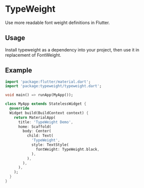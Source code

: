 # TypeWeight

Use more readable font weight definitions in Flutter.

## Usage

Install typeweight as a dependency into your project, then use it in replacement of FontWeight.

## Example

```dart
import 'package:flutter/material.dart';
import 'package:typeweight/typeweight.dart';

void main() => runApp(MyApp());

class MyApp extends StatelessWidget {
  @override
  Widget build(BuildContext context) {
    return MaterialApp(
      title: 'TypeWeight Demo',
      home: Scaffold(
        body: Center(
          child: Text(
            'TypeWeight',
            style: TextStyle(
              fontWeight: TypeWeight.black,
            ),
          ),
        ),
      ),
    );
  }
}
```
